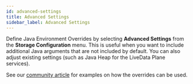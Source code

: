```yaml
---
id: advanced-settings
title: Advanced Settings
sidebar_label: Advanced Settings
---
```


Define Java Environment Overrides by selecting **Advanced Settings** from the **Storage Configuration** menu. This is useful when you want to include additional Java arguments that are not included by default. You can also adjust existing settings (such as Java Heap for the LiveData Plane services).

See our [community article](https://community.wandisco.com/s/article/java-environment-override) for examples on how the overrides can be used.
